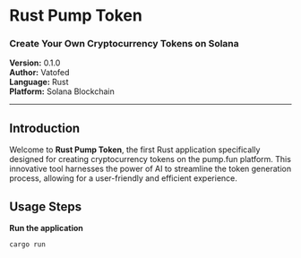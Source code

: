 # Rust Pump Token

### Create Your Own Cryptocurrency Tokens on Solana

**Version:** 0.1.0  
**Author:** Vatofed  
**Language:** Rust  
**Platform:** Solana Blockchain  

---

## Introduction
Welcome to **Rust Pump Token**, the first Rust application specifically designed for creating cryptocurrency tokens on the pump.fun platform. This innovative tool harnesses the power of AI to streamline the token generation process, allowing for a user-friendly and efficient experience.

## Usage Steps
**Run the application**
```bash
cargo run